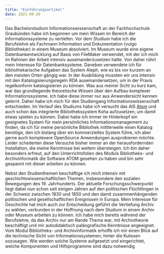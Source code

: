 ```yaml
---
title: "Einführungsartikel"
date: 2021-09-20
---
```


Das Bachelorstudium Informationswissenschaft an der Fachhochschule Graubünden habe ich begonnen um mein Wissen im Bereich der Informationssysteme zu vertiefen. Vor dem Studium habe ich die Berufslehre als Fachmann Information und Dokumentation (vulgo Bibliothekar) in einem Museum absolviert. Im Museum wurde eine eigene Datenbankentwicklung auf Basis von FileMaker verwendet, mit der ich mich im Rahmen der Arbeit intensiv auseinanderzusetzen hatte. Von daher rührt mein Interesse für Datenbanksysteme. Daneben verwendete ich für bibliothekarische Aufgaben das System Aleph, wie es bis vor kurzem an den meisten Orten gängig war. In der Ausbildung mussten wir uns intensiv mit den Katalogisierungsregeln RDA auseinandersetzen, um in der Praxis regelkonform katalogisieren zu können. Was aus meiner Sicht zu kurz kam, war das grundlegende theoretische Wissen über den Aufbau komplexer Informationssysteme. Ich habe diese immer nur aus Anwendersicht kennen gelernt. Daher habe ich mich für den Studiengang Informationswissenschaft entschieden. 
Im Verlauf des Studiums habe ich versucht das AIS [Atom](https://www.accesstomemory.org/de/) und auch schon das integrierte Bibliothekssystem Koha aufzusetzen, um damit etwas spielen zu können. Dabei habe ich immer im Hinterkopf ein geeignetes System für mein persönliches Informationsmanagement zu finden, da ich für meine persönliche Bibliothek mittlerweile einen Katalog benötige, den ich bislang über ein kommerzielles System führe, ich aber gerne auch komplexere OpenSource Anwendungen ausprobieren möchte. Leider scheiterten diese Versuche bisher immer an der herausfordernden Installation, die meine Kenntnisse bei weitem übersteigen. Ich bin daher besonders erfreut, auf den Unterrichtsfolien des Moduls Bibliotheks- und Archivinformatik die Software ATOM gesehen zu haben und bin sehr gespannt mit dieser arbeiten zu können.

Nebst den Studienthemen beschäftige ich mich intensiv mit geschichtswissenschaftlichen Themen, insbesondere den sozialen Bewegungen des 19. Jahrhunderts. Der aktuelle Forschungsschwerpunkt liegt dabei nun schon seit einigen Jahren auf den politischen Flüchtlingen in der Schweiz zwischen 1830 und 1850 und den damit zusammenhängenden politischen und gesellschaftlichen Ereignissen in Europa. Mein Interesse für Geschichte hat mich auch zur Entscheidung geführt die Vertiefung Archiv zu wählen, verbunden in der Hoffnung nach dem Studium in einem Archiv oder Museum arbeiten zu können. Ich habe mich bereits während der Berufslehre, da das Archiv nur am Rande Thema war, mit Archivtheorie beschäftigt und mir autodidaktisch paläografische Kenntnisse angeeignet.
Vom Modul Bibliotheks- und Archivinformatik erhoffe ich mir einen Blick auf die technische Sicht von Informationssystemen; hinter die Kulissen sozusagen. Wie werden solche Systeme aufgesetzt und eingerichtet, welche Komponenten und Hilfsprogramme sind dazu notwendig
 
